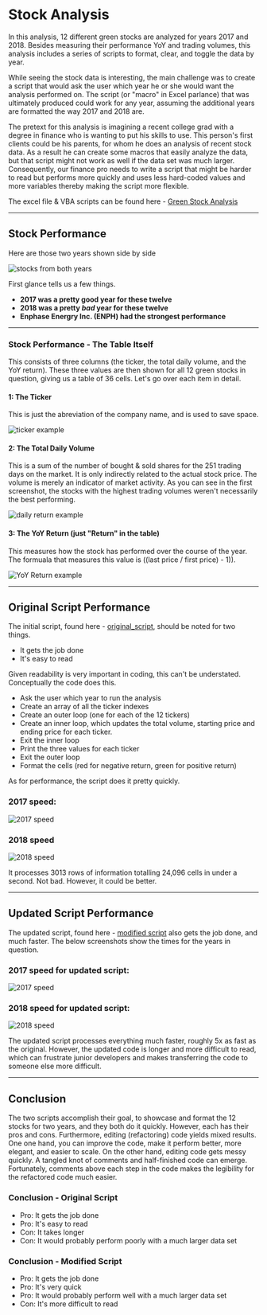 # Stock Analysis

In this analysis, 12 different green stocks are analyzed for years 2017 and 2018. Besides measuring their performance YoY and trading volumes, this analysis includes a series of scripts to format, clear, and toggle the data by year.

While seeing the stock data is interesting, the main challenge was to create a script that would ask the user which year he or she would want the analysis performed on. The script (or "macro" in Excel parlance) that was ultimately produced could work for any year, assuming the additional years are formatted the way 2017 and 2018 are. 

The pretext for this analysis is imagining a recent college grad with a degree in finance who is wanting to put his skills to use. This person's first clients could be his parents, for whom he does an analysis of recent stock data. As a result he can create some macros that easily analyze the data, but that script might not work as well if the data set was much larger. Consequently, our finance pro needs to write a script that might be harder to read but performs more quickly and uses less hard-coded values and more variables thereby making the script more flexible. 

The excel file & VBA scripts can be found here - [Green Stock Analysis](https://github.com/carlosjennings1991/stock-analysis/blob/main/VBA_Challenge.xlsm)

---

## Stock Performance

Here are those two years shown side by side

![stocks from both years](https://github.com/carlosjennings1991/stock-analysis/blob/main/Resources/Stocks_2017_and_2018.png)

First glance tells us a few things. 

- **2017 was a pretty good year for these twelve**
- **2018 was a pretty *bad* year for these twelve**
- **Enphase Energry Inc. (ENPH) had the strongest performance**

---

### Stock Performance - The Table Itself

This consists of three columns (the ticker, the total daily volume, and the YoY return). These three values are then shown for all 12 green stocks in question, giving us a table of 36 cells. Let's go over each item in detail. 

#### 1: The Ticker

This is just the abreviation of the company name, and is used to save space. 

![ticker example](https://github.com/carlosjennings1991/stock-analysis/blob/main/Resources/ticker%20example.png)

#### 2: The Total Daily Volume

This is a sum of the number of bought & sold shares for the 251 trading days on the market. It is only indirectly related to the actual stock price. The volume is merely an indicator of market activity. As you can see in the first screenshot, the stocks with the highest trading volumes weren't necessarily the best performing. 

![daily return example](https://github.com/carlosjennings1991/stock-analysis/blob/main/Resources/total%20daily%20volume.png)

#### 3: The YoY Return (just "Return" in the table)

This measures how the stock has performed over the course of the year. The formuala that measures this value is ((last price / first price) - 1)). 

![YoY Return example](https://github.com/carlosjennings1991/stock-analysis/blob/main/Resources/YoY%20return.png)

---

## Original Script Performance

The initial script, found here - [original_script](https://github.com/carlosjennings1991/stock-analysis/blob/main/Resources/Initial%20Script.bas), should be noted for two things. 

- It gets the job done
- It's easy to read

Given readability is very important in coding, this can't be understated. Conceptually the code does this. 

- Ask the user which year to run the analysis
- Create an array of all the ticker indexes
- Create an outer loop (one for each of the 12 tickers)
- Create an inner loop, which updates the total volume, starting price and ending price for each ticker. 
- Exit the inner loop
- Print the three values for each ticker
- Exit the outer loop
- Format the cells (red for negative return, green for positive return)

As for performance, the script does it pretty quickly. 

### 2017 speed: 

![2017 speed](https://github.com/carlosjennings1991/stock-analysis/blob/main/Resources/VBA_Challenge_Original_Code_2017.png)

### 2018 speed
![2018 speed](https://github.com/carlosjennings1991/stock-analysis/blob/main/Resources/VBA_Challenge_Original_Code_2018.png)

It processes 3013 rows of information totalling 24,096 cells in under a second. Not bad. However, it could be better. 

---
## Updated Script Performance

The updated script, found here - [modified script](https://github.com/carlosjennings1991/stock-analysis/blob/main/Resources/Modified%20Script.bas) also gets the job done, and much faster. The below screenshots show the times for the years in question. 

### 2017 speed for updated script:

![2017 speed](https://github.com/carlosjennings1991/stock-analysis/blob/main/Resources/VBA_Challenge_2017.png)

### 2018 speed for updated script:

![2018 speed](https://github.com/carlosjennings1991/stock-analysis/blob/main/Resources/VBA_Challenge_2018.png)

The updated script processes everything much faster, roughly 5x as fast as the original. However, the updated code is longer and more difficult to read, which can frustrate junior developers and makes transferring the code to someone else more difficult.

---

## Conclusion

The two scripts accomplish their goal, to showcase and format the 12 stocks for two years, and they both do it quickly. However, each has their pros and cons. 
Furthermore, editing (refactoring) code yields mixed results. One one hand, you can improve the code, make it perform better, more elegant, and easier to scale. On the other hand, editing code gets messy quickly. A tangled knot of comments and half-finished code can emerge. Fortunately, comments above each step in the code makes the legibility for the refactored code much easier.

### Conclusion - Original Script

- Pro: It gets the job done
- Pro: It's easy to read
- Con: It takes longer
- Con: It would probably perform poorly with a much larger data set

### Conclusion - Modified Script

- Pro: It gets the job done
- Pro: It's very quick
- Pro: It would probably perform well with a much larger data set
- Con: It's more difficult to read







